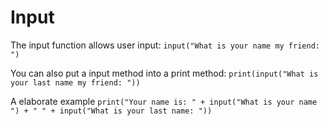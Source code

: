 
# Input

The input function allows user input:
`input("What is your name my friend: ")`

You can also put a input method into a print method:
`print(input("What is your last name my friend: "))`

A elaborate example
`print("Your name is: " + input("What is your name ") + " " + input("What is your last name: "))`
